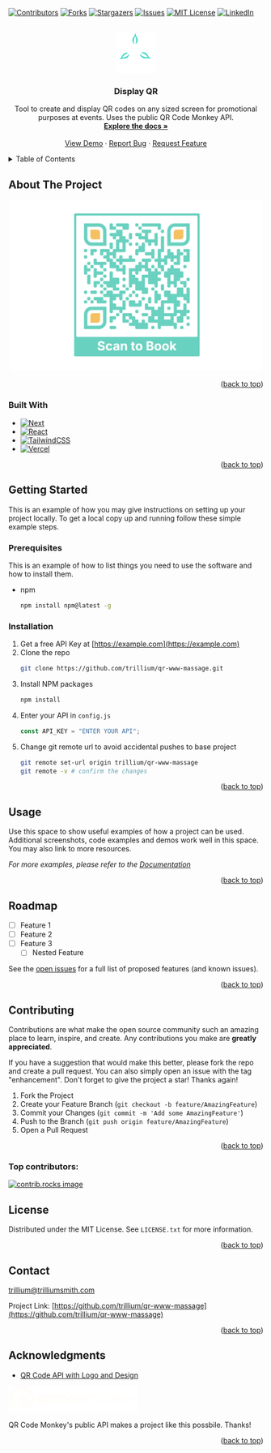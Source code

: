 <!-- Improved compatibility of back to top link: See: https://github.com/othneildrew/Best-README-Template/pull/73 -->

<a id="readme-top"></a>

<!-- PROJECT SHIELDS -->
<!--
*** Reference links are enclosed in brackets [ ] instead of parentheses ( ).
*** See the bottom of this document for the declaration of the reference variables
*** for contributors-url, forks-url, etc. This is an optional, concise syntax you may use.
*** https://www.markdownguide.org/basic-syntax/#reference-style-links
-->

[![Contributors][contributors-shield]][contributors-url]
[![Forks][forks-shield]][forks-url]
[![Stargazers][stars-shield]][stars-url]
[![Issues][issues-shield]][issues-url]
[![MIT License][license-shield]][license-url]
[![LinkedIn][linkedin-shield]][linkedin-url]

<!-- PROJECT LOGO -->
<br />
<div align="center">
  <a href="https://github.com/trillium/qr-www-massage">
    <img src="public/images/logo.png" alt="Logo" width="80" height="80">
  </a>

<h3 align="center">Display QR</h3>

  <p align="center">
    Tool to create and display QR codes on any sized screen for promotional purposes at events. Uses the public QR Code Monkey API.
    <br />
    <a href="https://github.com/trillium/qr-www-massage"><strong>Explore the docs »</strong></a>
    <br />
    <br />
    <a href="https://github.com/trillium/qr-www-massage">View Demo</a>
    ·
    <a href="https://github.com/trillium/qr-www-massage/issues/new?labels=bug&template=bug-report---.md">Report Bug</a>
    ·
    <a href="https://github.com/trillium/qr-www-massage/issues/new?labels=enhancement&template=feature-request---.md">Request Feature</a>
  </p>
</div>

<!-- TABLE OF CONTENTS -->
<details>
  <summary>Table of Contents</summary>
  <ol>
    <li>
      <a href="#about-the-project">About The Project</a>
      <ul>
        <li><a href="#built-with">Built With</a></li>
      </ul>
    </li>
    <li>
      <a href="#getting-started">Getting Started</a>
      <ul>
        <li><a href="#prerequisites">Prerequisites</a></li>
        <li><a href="#installation">Installation</a></li>
      </ul>
    </li>
    <li><a href="#usage">Usage</a></li>
    <li><a href="#roadmap">Roadmap</a></li>
    <li><a href="#contributing">Contributing</a></li>
    <li><a href="#license">License</a></li>
    <li><a href="#contact">Contact</a></li>
    <li><a href="#acknowledgments">Acknowledgments</a></li>
  </ol>
</details>

<!-- ABOUT THE PROJECT -->

## About The Project

<div align="center">
  <picture>
    <source media="(prefers-color-scheme: dark)" srcset="public/images/product_screenshot_dark.jpg">
    <source media="(prefers-color-scheme: light)" srcset="public/images/product_screenshot_light.jpg">
    <img width="500px" alt="Product Name Screen Shot" src="public/images/product_screenshot_light.jpg">
  </picture>
</div>

<p align="right">(<a href="#readme-top">back to top</a>)</p>

### Built With

- [![Next][Next.js]][Next-url]
- [![React][React.js]][React-url]
- [![TailwindCSS][TailwindCSS-badge]][TailwindCSS-url]
- [![Vercel][Vercel-badge]][Vercel-url]

<p align="right">(<a href="#readme-top">back to top</a>)</p>

<!-- GETTING STARTED -->

## Getting Started

This is an example of how you may give instructions on setting up your project locally.
To get a local copy up and running follow these simple example steps.

### Prerequisites

This is an example of how to list things you need to use the software and how to install them.

- npm
  ```sh
  npm install npm@latest -g
  ```

### Installation

1. Get a free API Key at [https://example.com](https://example.com)
2. Clone the repo
   ```sh
   git clone https://github.com/trillium/qr-www-massage.git
   ```
3. Install NPM packages
   ```sh
   npm install
   ```
4. Enter your API in `config.js`
   ```js
   const API_KEY = "ENTER YOUR API";
   ```
5. Change git remote url to avoid accidental pushes to base project
   ```sh
   git remote set-url origin trillium/qr-www-massage
   git remote -v # confirm the changes
   ```

<p align="right">(<a href="#readme-top">back to top</a>)</p>

<!-- USAGE EXAMPLES -->

## Usage

Use this space to show useful examples of how a project can be used. Additional screenshots, code examples and demos work well in this space. You may also link to more resources.

_For more examples, please refer to the [Documentation](https://example.com)_

<p align="right">(<a href="#readme-top">back to top</a>)</p>

<!-- ROADMAP -->

## Roadmap

- [ ] Feature 1
- [ ] Feature 2
- [ ] Feature 3
  - [ ] Nested Feature

See the [open issues](https://github.com/trillium/qr-www-massage/issues) for a full list of proposed features (and known issues).

<p align="right">(<a href="#readme-top">back to top</a>)</p>

<!-- CONTRIBUTING -->

## Contributing

Contributions are what make the open source community such an amazing place to learn, inspire, and create. Any contributions you make are **greatly appreciated**.

If you have a suggestion that would make this better, please fork the repo and create a pull request. You can also simply open an issue with the tag "enhancement".
Don't forget to give the project a star! Thanks again!

1. Fork the Project
2. Create your Feature Branch (`git checkout -b feature/AmazingFeature`)
3. Commit your Changes (`git commit -m 'Add some AmazingFeature'`)
4. Push to the Branch (`git push origin feature/AmazingFeature`)
5. Open a Pull Request

<p align="right">(<a href="#readme-top">back to top</a>)</p>

### Top contributors:

<a href="https://github.com/trillium/qr-www-massage/graphs/contributors">
  <img src="https://contrib.rocks/image?repo=trillium/qr-www-massage" alt="contrib.rocks image" />
</a>

<!-- LICENSE -->

## License

Distributed under the MIT License. See `LICENSE.txt` for more information.

<p align="right">(<a href="#readme-top">back to top</a>)</p>

<!-- CONTACT -->

## Contact

trillium@trilliumsmith.com

Project Link: [https://github.com/trillium/qr-www-massage](https://github.com/trillium/qr-www-massage)

<p align="right">(<a href="#readme-top">back to top</a>)</p>

<!-- ACKNOWLEDGMENTS -->

## Acknowledgments

- [QR Code API with Logo and Design](https://www.qrcode-monkey.com/qr-code-api-with-logo/)

<a href="https://github.com/trillium/qr-www-massage">
  <img src="public/images/qrMonkey.png" alt="Logo" height="50">
</a>

QR Code Monkey's public API makes a project like this possbile. Thanks!

<p align="right">(<a href="#readme-top">back to top</a>)</p>

<!-- MARKDOWN LINKS & IMAGES -->
<!-- https://www.markdownguide.org/basic-syntax/#reference-style-links -->

[contributors-shield]: https://img.shields.io/github/contributors/trillium/qr-www-massage.svg?style=for-the-badge
[contributors-url]: https://github.com/trillium/qr-www-massage/graphs/contributors
[forks-shield]: https://img.shields.io/github/forks/trillium/qr-www-massage.svg?style=for-the-badge
[forks-url]: https://github.com/trillium/qr-www-massage/network/members
[stars-shield]: https://img.shields.io/github/stars/trillium/qr-www-massage.svg?style=for-the-badge
[stars-url]: https://github.com/trillium/qr-www-massage/stargazers
[issues-shield]: https://img.shields.io/github/issues/trillium/qr-www-massage.svg?style=for-the-badge
[issues-url]: https://github.com/trillium/qr-www-massage/issues
[license-shield]: https://img.shields.io/github/license/trillium/qr-www-massage.svg?style=for-the-badge
[license-url]: https://github.com/trillium/qr-www-massage/blob/main/LICENSE.txt
[linkedin-shield]: https://img.shields.io/badge/-LinkedIn-black.svg?style=for-the-badge&logo=linkedin&colorB=555
[linkedin-url]: https://linkedin.com/in/trilliumsmith
[product-screenshot-dark]: public/images/product_screenshot_dark.jpg
[product-screenshot-light]: public/images/product_screenshot_light.jpg
[Next.js]: https://img.shields.io/badge/next.js-000000?style=for-the-badge&logo=nextdotjs&logoColor=white
[Next-url]: https://nextjs.org/
[React.js]: https://img.shields.io/badge/React-20232A?style=for-the-badge&logo=react&logoColor=61DAFB
[React-url]: https://reactjs.org/
[Vue.js]: https://img.shields.io/badge/Vue.js-35495E?style=for-the-badge&logo=vuedotjs&logoColor=4FC08D
[Vue-url]: https://vuejs.org/
[Angular.io]: https://img.shields.io/badge/Angular-DD0031?style=for-the-badge&logo=angular&logoColor=white
[Angular-url]: https://angular.io/
[Svelte.dev]: https://img.shields.io/badge/Svelte-4A4A55?style=for-the-badge&logo=svelte&logoColor=FF3E00
[Svelte-url]: https://svelte.dev/
[Laravel.com]: https://img.shields.io/badge/Laravel-FF2D20?style=for-the-badge&logo=laravel&logoColor=white
[Laravel-url]: https://laravel.com
[Bootstrap.com]: https://img.shields.io/badge/Bootstrap-563D7C?style=for-the-badge&logo=bootstrap&logoColor=white
[Bootstrap-url]: https://getbootstrap.com
[JQuery.com]: https://img.shields.io/badge/jQuery-0769AD?style=for-the-badge&logo=jquery&logoColor=white
[JQuery-url]: https://jquery.com
[TailwindCSS-badge]: https://img.shields.io/badge/TailwindCSS-38B2AC?style=for-the-badge&logo=tailwind-css&logoColor=white
[TailwindCSS-url]: https://tailwindcss.com/
[Vercel-badge]: https://img.shields.io/badge/Vercel-000000?style=for-the-badge&logo=vercel&logoColor=white
[Vercel-url]: https://vercel.com/
